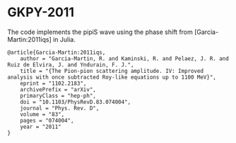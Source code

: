 # GKPY-2011

The code implements the pipiS wave using the phase shift from [Garcia-Martin:2011iqs] in Julia.

```
@article{Garcia-Martin:2011iqs,
    author = "Garcia-Martin, R. and Kaminski, R. and Pelaez, J. R. and Ruiz de Elvira, J. and Yndurain, F. J.",
    title = "{The Pion-pion scattering amplitude. IV: Improved analysis with once subtracted Roy-like equations up to 1100 MeV}",
    eprint = "1102.2183",
    archivePrefix = "arXiv",
    primaryClass = "hep-ph",
    doi = "10.1103/PhysRevD.83.074004",
    journal = "Phys. Rev. D",
    volume = "83",
    pages = "074004",
    year = "2011"
}
```
